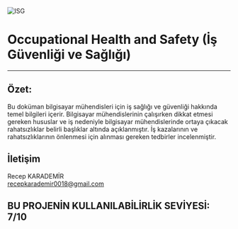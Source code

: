 ﻿![ISG](safetyicons_3.jpg)
# Occupational Health and Safety (İş Güvenliği ve Sağlığı)
____________________________________________________________________________________________________________________________________

Özet:
------------------------------

Bu doküman bilgisayar mühendisleri için iş sağlığı ve güvenliği hakkında temel bilgileri içerir.
Bilgisayar mühendislerinin çalışırken dikkat etmesi gereken hususlar ve iş nedeniyle bilgisayar mühendislerinde ortaya çıkacak rahatsızlıklar belirli başlıklar altında açıklanmıştır.
İş kazalarının ve rahatsızlıklarının önlenmesi için alınması gereken tedbirler incelenmiştir.



İletişim
------------------------------

Recep KARADEMİR<br>
recepkarademir0018@gmail.com

## BU PROJENİN KULLANILABİLİRLİK SEVİYESİ: 7/10
